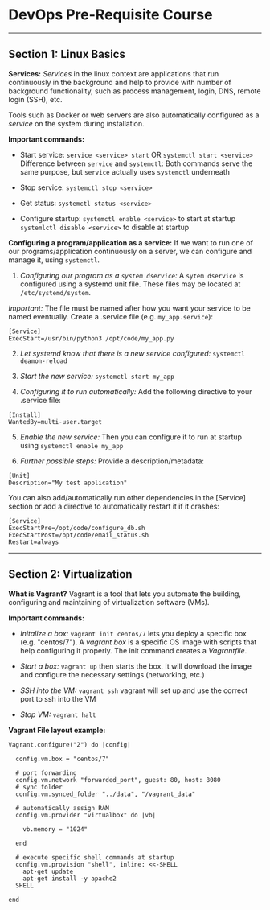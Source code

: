 # DevOps Pre-Requisite Course

* * * 

## Section 1: Linux Basics

**Services:** 
*Services* in the linux context are applications that run continuously in the background and help to provide
with number of background functionality, such as process management, login, DNS, remote login (SSH), etc.

Tools such as Docker or web servers are also automatically configured as a *service* on the system during
installation. 

**Important commands:** 
- Start service: 
  `service <service> start` OR `systemctl start <service>`
  Difference between `service` and `systemctl`: Both commands serve the same purpose, but `service` actually
  uses `systemctl` underneath

- Stop service: 
  `systemctl stop <service>`

- Get status: 
  `systemctl status <service>`

- Configure startup: 
  `systemctl enable <service>` to start at startup
  `systemlctl disable <service>` to disable at startup

**Configuring a program/application as a service:**
If we want to run one of our programs/application continuously on a server, we can configure and manage it,
using `systemctl`. 

1. _Configuring our program as a `system dservice`:_
  A `sytem dservice` is configured using a systemd unit file. These files may be located at `/etc/systemd/system`.

  *Important:* The file must be named after how you want your service
  to be named eventually. 
  Create a .service file (e.g. `my_app.service`): 
  ```
  [Service]
  ExecStart=/usr/bin/python3 /opt/code/my_app.py
  ```
2. _Let systemd know that there is a new service configured:_
  `systemctl deamon-reload`

3. _Start the new service:_
  `systemctl start my_app`

4. _Configuring it to run automatically:_ 
  Add the following directive to your .service file: 
  ```
  [Install]
  WantedBy=multi-user.target
  ```
5. _Enable the new service:_
  Then you can configure it to run at startup using `systemctl enable my_app`

6. _Further possible steps:_
  Provide a description/metadata: 
  ```
  [Unit]
  Description="My test application"
  ```

  You can also add/automatically run other dependencies in the [Service] section or add a directive to 
  automatically restart it if it crashes:

  ```
  [Service]
  ExecStartPre=/opt/code/configure_db.sh
  ExecStartPost=/opt/code/email_status.sh
  Restart=always
  ```

* * * 

## Section 2: Virtualization

**What is Vagrant?** 
Vagrant is a tool that lets you automate the building, configuring and maintaining of virtualization
software (VMs). 

**Important commands:** 

- _Initalize a box:_
`vagrant init centos/7` lets you deploy a specific box (e.g. "centos/7"). A *vagrant box* is a specific
OS image with scripts that help configuring it properly. The init command creates a *Vagrantfile*. 


- _Start a box:_
`vagrant up` then starts the box. It will download the image and configure the necessary settings (networking, etc.)

- _SSH into the VM:_
`vagrant ssh` vagrant will set up and use the correct port to ssh into the VM

- _Stop VM:_
`vagrant halt`

**Vagrant File layout example:**
```
Vagrant.configure("2") do |config|
  
  config.vm.box = "centos/7"
  
  # port forwarding
  config.vm.network "forwarded_port", guest: 80, host: 8080
  # sync folder
  config.vm.synced_folder "../data", "/vagrant_data"
  
  # automatically assign RAM
  config.vm.provider "virtualbox" do |vb|
    
    vb.memory = "1024"

  end
  
  # execute specific shell commands at startup
  config.vm.provision "shell", inline: <<-SHELL
    apt-get update
    apt-get install -y apache2
  SHELL

end
```


